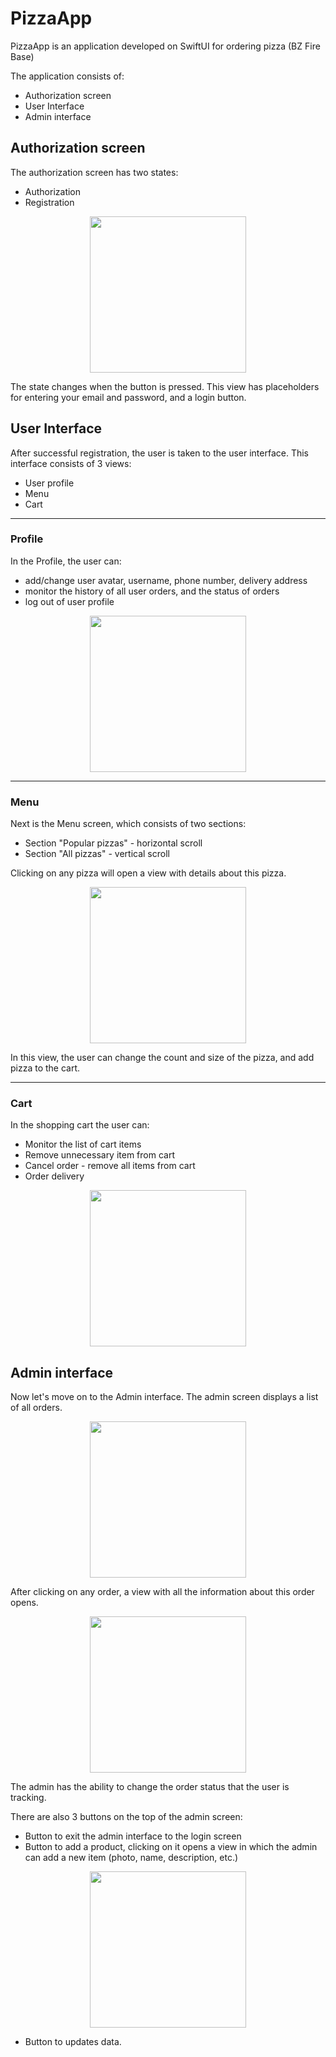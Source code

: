 #  PizzaApp

PizzaApp is an application developed on SwiftUI for ordering pizza (BZ Fire Base)

The application consists of:
* Authorization screen
* User Interface
* Admin interface

## Authorization screen
The authorization screen has two states:
* Authorization
* Registration

<p align="center"><img width="250" src="https://github.com/pppinkyyy/PizzaApp/raw/readme/docs/authView.gif"></p>

<!--<p align="center"><img width="250" src="https://github.com/pppinkyyy/PizzaApp/raw/readme/docs/gifv2.gif"></p>-->

The state changes when the button is pressed.
This view has placeholders for entering your email and password, and a login button.
 
## User Interface
After successful registration, the user is taken to the user interface.
This interface consists of 3 views:
* User profile
* Menu
* Cart
***
### Profile
In the Profile, the user can:
* add/change user avatar, username, phone number, delivery address
* monitor the history of all user orders, and the status of orders
* log out of user profile

<p align="center"><img width="250" src="https://github.com/pppinkyyy/PizzaApp/raw/readme/docs/screenShot.PNG"></p>

***
### Menu
Next is the Menu screen, which consists of two sections:
* Section "Popular pizzas" - horizontal scroll
* Section "All pizzas" - vertical scroll

Clicking on any pizza will open a view with details about this pizza.

<p align="center"><img width="250" src="https://github.com/pppinkyyy/PizzaApp/raw/readme/docs/IMG_6375.PNG"></p>

In this view, the user can change the count and size of the pizza, and add pizza to the cart.

***
### Cart
In the shopping cart the user can:
* Monitor the list of cart items
* Remove unnecessary item from cart
* Cancel order - remove all items from cart
* Order delivery

<p align="center"><img width="250" src="https://github.com/pppinkyyy/PizzaApp/raw/readme/docs/IMG_6376.PNG"></p>
 
## Admin interface
Now let's move on to the Admin interface.
The admin screen displays a list of all orders.

<p align="center"><img width="250" src="https://github.com/pppinkyyy/PizzaApp/raw/readme/docs/IMG_6379.PNG"></p>

After clicking on any order, a view with all the information about this order opens.

<p align="center"><img width="250" src="https://github.com/pppinkyyy/PizzaApp/raw/readme/docs/IMG_6380.PNG"></p>

The admin has the ability to change the order status that the user is tracking.

There are also 3 buttons on the top of the admin screen:
* Button to exit the admin interface to the login screen
* Button to add a product, clicking on it opens a view in which the admin can add a new item (photo, name, description, etc.)

<p align="center"><img width="250" src="https://github.com/pppinkyyy/PizzaApp/raw/readme/docs/IMG_6381.PNG"></p>

* Button to updates data.
